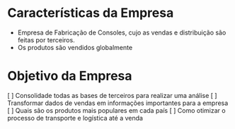 # Características da Empresa
- Empresa de Fabricação de Consoles, cujo as vendas e distribuição são feitas por terceiros.
- Os produtos são vendidos globalmente


# Objetivo da Empresa
[ ] Consolidade todas as bases de terceiros para realizar uma análise
[ ] Transformar dados de vendas em informações importantes para a empresa
[ ] Quais são os produtos mais populares em cada país
[ ] Como otimizar o processo de transporte e logística até a venda

